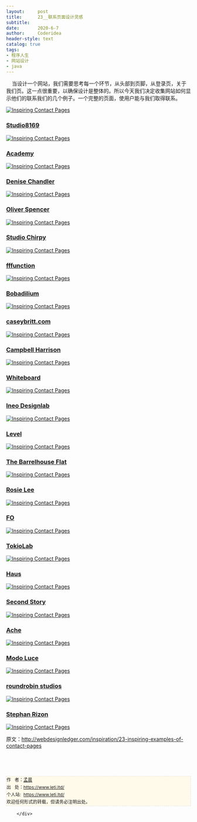 ```yaml
---
layout:     post
title:      23__联系页面设计灵感
subtitle:   
date:       2020-6-7
author:     Coderidea
header-style: text
catalog: true
tags:
- 程序人生
- 网站设计
- java
--- 
```

<div class="postBody">
			<div id="cnblogs_post_body" class="blogpost-body"><p><span>    当设计一个网站，我们需要思考每一个环节，从头部到页脚，从登录页，关于我们页。</span><span>这一点很重要，以确保设计是整体的。</span><span>所以今天我们决定收集网站如何显示他们的联系我们的几个例子。</span><span>一个完整的页面，使用户能与我们取得联系。</span><span><br /></span></p>
<p><a href="http://www.planoform.se/sv/kontakt/stockholm"><img class="aligncenter size-full wp-image-3448" title="Inspiring Contact Pages" src="http://webdesignledger.com/wp-content/uploads/2012/04/contactpages01.jpg" alt="Inspiring Contact Pages" /></a></p>
<h3><a href="http://studio8169.com/?page_id=9">Studio8169</a></h3>
<p><a href="http://studio8169.com/?page_id=9"><img class="aligncenter size-full wp-image-3448" title="Inspiring Contact Pages" src="http://webdesignledger.com/wp-content/uploads/2012/04/contactpages02.jpg" alt="Inspiring Contact Pages" /></a></p>
<h3><a href="http://www.weareacademy.com/about/">Academy</a></h3>
<p><a href="http://www.weareacademy.com/about/"><img class="aligncenter size-full wp-image-3448" title="Inspiring Contact Pages" src="http://webdesignledger.com/wp-content/uploads/2012/04/contactpages03.jpg" alt="Inspiring Contact Pages" /></a></p>
<h3><a href="http://www.denisechandler.com/contact.html">Denise Chandler</a></h3>
<p><a href="http://www.denisechandler.com/contact.html"><img class="aligncenter size-full wp-image-3448" title="Inspiring Contact Pages" src="http://webdesignledger.com/wp-content/uploads/2012/04/contactpages04.jpg" alt="Inspiring Contact Pages" /></a></p>
<h3><a href="http://oliverspencer.co.uk/contact/">Oliver Spencer</a></h3>
<p><a href="http://oliverspencer.co.uk/contact/"><img class="aligncenter size-full wp-image-3448" title="Inspiring Contact Pages" src="http://webdesignledger.com/wp-content/uploads/2012/04/contactpages05.jpg" alt="Inspiring Contact Pages" /></a></p>
<h3><a href="http://www.studiochirpy.com/">Studio Chirpy</a></h3>
<p><a href="http://www.studiochirpy.com/"><img class="aligncenter size-full wp-image-3448" title="Inspiring Contact Pages" src="http://webdesignledger.com/wp-content/uploads/2012/04/contactpages06.jpg" alt="Inspiring Contact Pages" /></a></p>
<h3><a href="http://fffunction.co/hello/">fffunction</a></h3>
<p><a href="http://fffunction.co/hello/"><img class="aligncenter size-full wp-image-3448" title="Inspiring Contact Pages" src="http://webdesignledger.com/wp-content/uploads/2012/04/contactpages07.jpg" alt="Inspiring Contact Pages" /></a></p>
<h3><a href="http://bobadilium.com/">Bobadilium</a></h3>
<p><a href="http://bobadilium.com/"><img class="aligncenter size-full wp-image-3448" title="Inspiring Contact Pages" src="http://webdesignledger.com/wp-content/uploads/2012/04/contactpages08.jpg" alt="Inspiring Contact Pages" /></a></p>
<h3><a href="http://caseybritt.com/">caseybritt.com</a></h3>
<p><a href="http://caseybritt.com/"><img class="aligncenter size-full wp-image-3448" title="Inspiring Contact Pages" src="http://webdesignledger.com/wp-content/uploads/2012/04/contactpages09.jpg" alt="Inspiring Contact Pages" /></a></p>
<h3><a href="http://www.campbellharrison.co.uk/contact-us">Campbell Harrison</a></h3>
<p><a href="http://www.campbellharrison.co.uk/contact-us"><img class="aligncenter size-full wp-image-3448" title="Inspiring Contact Pages" src="http://webdesignledger.com/wp-content/uploads/2012/04/contactpages10.jpg" alt="Inspiring Contact Pages" /></a></p>
<h3><a href="http://whiteboard.is/">Whiteboard</a></h3>
<p><a href="http://whiteboard.is/"><img class="aligncenter size-full wp-image-3448" title="Inspiring Contact Pages" src="http://webdesignledger.com/wp-content/uploads/2012/04/contactpages11.jpg" alt="Inspiring Contact Pages" /></a></p>
<h3><a href="http://www.ineo.dk/kontakt">Ineo Designlab</a></h3>
<p><a href="http://www.ineo.dk/kontakt"><img class="aligncenter size-full wp-image-3448" title="Inspiring Contact Pages" src="http://webdesignledger.com/wp-content/uploads/2012/04/contactpages12.jpg" alt="Inspiring Contact Pages" /></a></p>
<h3><a href="http://www.levelbrand.com/contact/">Level</a></h3>
<p><a href="http://www.levelbrand.com/contact/"><img class="aligncenter size-full wp-image-3448" title="Inspiring Contact Pages" src="http://webdesignledger.com/wp-content/uploads/2012/04/contactpages13.jpg" alt="Inspiring Contact Pages" /></a></p>
<h3><a href="http://thebarrelhouseflat.com/contact">The Barrelhouse Flat</a></h3>
<p><a href="http://thebarrelhouseflat.com/contact"><img class="aligncenter size-full wp-image-3448" title="Inspiring Contact Pages" src="http://webdesignledger.com/wp-content/uploads/2012/04/contactpages14.jpg" alt="Inspiring Contact Pages" /></a></p>
<h3><a href="http://www.rosielees.co.uk/contact/">Rosie Lee</a></h3>
<p><a href="http://www.rosielees.co.uk/contact/"><img class="aligncenter size-full wp-image-3448" title="Inspiring Contact Pages" src="http://webdesignledger.com/wp-content/uploads/2012/04/contactpages15.jpg" alt="Inspiring Contact Pages" /></a></p>
<h3><a href="http://wearefo.com/contact">FO</a></h3>
<p><a href="http://wearefo.com/contact"><img class="aligncenter size-full wp-image-3448" title="Inspiring Contact Pages" src="http://webdesignledger.com/wp-content/uploads/2012/04/contactpages16.jpg" alt="Inspiring Contact Pages" /></a></p>
<h3><a href="http://www.tokiolab.it/#/">TokioLab</a></h3>
<p><a href="http://www.tokiolab.it/#/"><img class="aligncenter size-full wp-image-3448" title="Inspiring Contact Pages" src="http://webdesignledger.com/wp-content/uploads/2012/04/contactpages17.jpg" alt="Inspiring Contact Pages" /></a></p>
<h3><a href="http://www.madeinhaus.com/contact/">Haus</a></h3>
<p><a href="http://www.madeinhaus.com/contact/"><img class="aligncenter size-full wp-image-3448" title="Inspiring Contact Pages" src="http://webdesignledger.com/wp-content/uploads/2012/04/contactpages18.jpg" alt="Inspiring Contact Pages" /></a></p>
<h3><a href="http://www.secondstory.com/studio/contact">Second Story</a></h3>
<p><a href="http://www.secondstory.com/studio/contact"><img class="aligncenter size-full wp-image-3448" title="Inspiring Contact Pages" src="http://webdesignledger.com/wp-content/uploads/2012/04/contactpages19.jpg" alt="Inspiring Contact Pages" /></a></p>
<h3><a href="http://www.acheproducciones.com/#todos">Ache</a></h3>
<p><a href="http://www.acheproducciones.com/#todos"><img class="aligncenter size-full wp-image-3448" title="Inspiring Contact Pages" src="http://webdesignledger.com/wp-content/uploads/2012/04/contactpages20.jpg" alt="Inspiring Contact Pages" /></a></p>
<h3><a href="http://www.modoluce.com/#/contatti">Modo Luce</a></h3>
<p><a href="http://www.modoluce.com/#/contatti"><img class="aligncenter size-full wp-image-3448" title="Inspiring Contact Pages" src="http://webdesignledger.com/wp-content/uploads/2012/04/contactpages21.jpg" alt="Inspiring Contact Pages" /></a></p>
<h3><a href="http://roundrobinstudios.com/contact-us">roundrobin studios</a></h3>
<p><a href="http://roundrobinstudios.com/contact-us"><img class="aligncenter size-full wp-image-3448" title="Inspiring Contact Pages" src="http://webdesignledger.com/wp-content/uploads/2012/04/contactpages22.jpg" alt="Inspiring Contact Pages" /></a></p>
<h3><a href="http://www.stephanrizon.com/">Stephan Rizon</a></h3>
<p><a href="http://www.stephanrizon.com/"><img class="aligncenter size-full wp-image-3448" title="Inspiring Contact Pages" src="http://webdesignledger.com/wp-content/uploads/2012/04/contactpages23.jpg" alt="Inspiring Contact Pages" /></a></p>
<p><span>原文：<a href="http://webdesignledger.com/inspiration/23-inspiring-examples-of-contact-pages">http://webdesignledger.com/inspiration/23-inspiring-examples-of-contact-pages</a></span></p>
<p><span> </span></p>


<div id="ckepop"> </div>
<div>
<p id="PSignature" style="line-height:20px;background:#FFFAEA no-repeat 2% 50%;font-size:12px;border:#e0e0e0 1px dashed;">作   者：<a href="https://www.leti.ltd/">孟晨</a> <br /> 出   处：<a href="https://www.leti.ltd/">https://www.leti.ltd/</a> <br />个人站:  <a href="https://www.leti.ltd/">https://www.leti.ltd/</a><br />欢迎任何形式的转载，但请务必注明出处。</p>
</div></div><div id="MySignature"></div>
<div class="clear"></div>
<div id="blog_post_info_block">
<div id="BlogPostCategory"></div>
<div id="EntryTag"></div>
<div id="blog_post_info">
</div>
<div class="clear"></div>
<div id="post_next_prev"></div>
</div>


		</div>